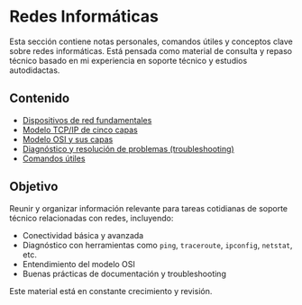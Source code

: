 # Redes Informáticas

Esta sección contiene notas personales, comandos útiles y conceptos clave sobre redes informáticas. Está pensada como material de consulta y repaso técnico basado en mi experiencia en soporte técnico y estudios autodidactas.

## Contenido

- [Dispositivos de red fundamentales](./dispositivos-de-red-fundamentales.md)
- [Modelo TCP/IP de cinco capas](./modelo-tcp-ip-5-capas.md)
- [Modelo OSI y sus capas](./modelo-osi.md)
- [Diagnóstico y resolución de problemas (troubleshooting)](./troubleshooting.md)
- [Comandos útiles](./comandos.md)

## Objetivo

Reunir y organizar información relevante para tareas cotidianas de soporte técnico relacionadas con redes, incluyendo:
- Conectividad básica y avanzada
- Diagnóstico con herramientas como `ping`, `traceroute`, `ipconfig`, `netstat`, etc.
- Entendimiento del modelo OSI
- Buenas prácticas de documentación y troubleshooting

Este material está en constante crecimiento y revisión.
